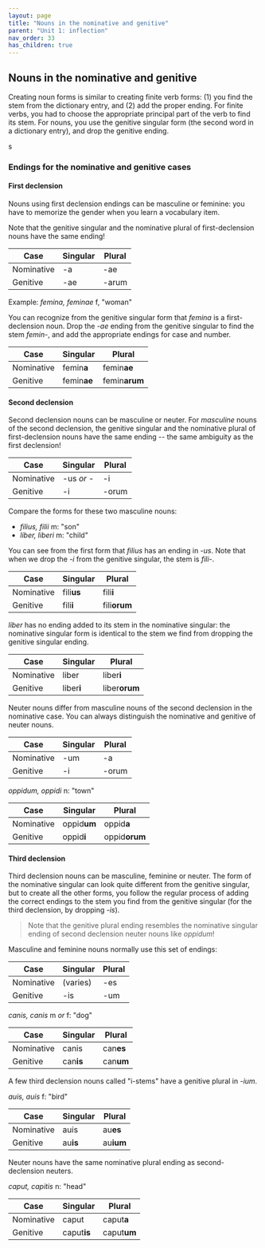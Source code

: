 ```yaml
---
layout: page
title: "Nouns in the nominative and genitive"
parent: "Unit 1: inflection"
nav_order: 33
has_children: true
---
```



## Nouns in the nominative and genitive

Creating noun forms is similar to creating finite verb forms: (1) you find the stem from the dictionary entry, and (2) add the proper ending. For finite verbs, you had to choose the appropriate principal part of the verb to find its stem. For nouns, you use the genitive singular form (the second word in a dictionary entry), and drop the genitive ending. 

s
###  Endings for the nominative and genitive cases

#### First declension

Nouns using first declension endings can be masculine or feminine: you have to memorize the gender when you learn a vocabulary item. 

Note that the genitive singular and the nominative plural of first-declension nouns have the same ending!

| Case | Singular | Plural |
| --- | --- | --- |
| Nominative | -a | -ae |
| Genitive | -ae | -arum |

Example: *femina, feminae* f, "woman"

You can recognize from the genitive singular form that *femina* is a first-declension noun.  Drop the -*ae* ending from the genitive singular to find the stem *femin-*, and add the appropriate endings for case and number.

| Case | Singular | Plural |
| --- | --- | --- |
| Nominative | femin**a** | femin**ae** |
| Genitive | femin**ae** | femin**arum** |


#### Second declension

Second declension nouns can be masculine or neuter.  For *masculine* nouns of the second declension, the genitive singular and the nominative plural of first-declension nouns have the same ending -- the same ambiguity as the first declension!

| Case | Singular | Plural |
| --- | --- | --- |
| Nominative | -us *or* - | -i |
| Genitive | -i | -orum |

Compare the forms for these two masculine nouns:

- *filius, filii* m: "son"
- *liber, liberi* m: "child"

You can see from the first form that *filius* has an ending in *-us*.  Note that when we drop the *-i* from the genitive singular, the stem is *fili-*.


| Case | Singular | Plural |
| --- | --- | --- |
| Nominative | fili**us** | fili**i** |
| Genitive | fili**i** | fili**orum** |

*liber* has no ending added to its stem in the nominative singular: the nominative singular form is identical to the stem we find from dropping the genitive singular ending.

| Case | Singular | Plural |
| --- | --- | --- |
| Nominative | liber | liber**i** |
| Genitive | liber**i** | liber**orum** |

Neuter nouns differ from masculine nouns of the second declension in the nominative case.  You can always distinguish the nominative and genitive of neuter nouns.

| Case | Singular | Plural |
| --- | --- | --- |
| Nominative | -um | -a |
| Genitive | -i | -orum |

*oppidum, oppidi* n: "town"

| Case | Singular | Plural |
| --- | --- | --- |
| Nominative | oppid**um** | oppid**a** |
| Genitive | oppid**i** | oppid**orum** |



#### Third declension

Third declension nouns can be masculine, feminine or neuter.  The form of the nominative singular can look quite different from the genitive singular, but to create all the other forms, you follow the regular process of adding the correct endings to the stem  you find from the genitive singular (for the third declension, by dropping *-is*).

> Note that the genitive plural ending resembles the nominative singular ending of second declension neuter nouns like *oppidum*!

Masculine and feminine nouns normally use this set of endings:

| Case | Singular | Plural |
| --- | --- | --- |
| Nominative | (varies) | -es |
| Genitive | -is | -um |


*canis, canis* m *or* f: "dog"


| Case | Singular | Plural |
| --- | --- | --- |
| Nominative | canis | can**es** |
| Genitive | can**is** | can**um** |

A few third declension nouns called "i-stems" have a genitive plural in *-ium*.

*auis, auis* f: "bird"



| Case | Singular | Plural |
| --- | --- | --- |
| Nominative | auis | au**es** |
| Genitive | au**is** | au**ium** |


Neuter nouns have the same nominative plural ending as second-declension neuters.


*caput, capitis* n: "head"


| Case | Singular | Plural |
| --- | --- | --- |
| Nominative | caput | caput**a** |
| Genitive | caput**is** | caput**um** |